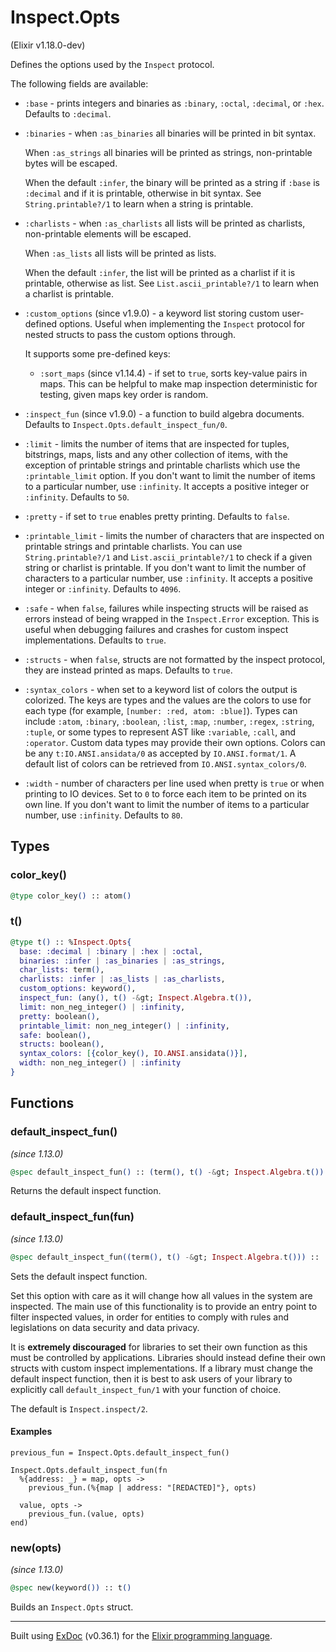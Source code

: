 # Inspect.Opts 
(Elixir v1.18.0-dev)

Defines the options used by the `Inspect` protocol.

The following fields are available:

- `:base` - prints integers and binaries as `:binary`, `:octal`, `:decimal`,
  or `:hex`. Defaults to `:decimal`.

- `:binaries` - when `:as_binaries` all binaries will be printed in bit
  syntax.
  
  When `:as_strings` all binaries will be printed as strings, non-printable
  bytes will be escaped.
  
  When the default `:infer`, the binary will be printed as a string if `:base`
  is `:decimal` and if it is printable, otherwise in bit syntax. See
  `String.printable?/1` to learn when a string is printable.

- `:charlists` - when `:as_charlists` all lists will be printed as charlists,
  non-printable elements will be escaped.
  
  When `:as_lists` all lists will be printed as lists.
  
  When the default `:infer`, the list will be printed as a charlist if it
  is printable, otherwise as list. See `List.ascii_printable?/1` to learn
  when a charlist is printable.

- `:custom_options` (since v1.9.0) - a keyword list storing custom user-defined
  options. Useful when implementing the `Inspect` protocol for nested structs
  to pass the custom options through.
  
  It supports some pre-defined keys:
  
  - `:sort_maps` (since v1.14.4) - if set to `true`, sorts key-value pairs
    in maps. This can be helpful to make map inspection deterministic for
    testing, given maps key order is random.

- `:inspect_fun` (since v1.9.0) - a function to build algebra documents.
  Defaults to `Inspect.Opts.default_inspect_fun/0`.

- `:limit` - limits the number of items that are inspected for tuples,
  bitstrings, maps, lists and any other collection of items, with the exception of
  printable strings and printable charlists which use the `:printable_limit` option.
  If you don't want to limit the number of items to a particular number,
  use `:infinity`. It accepts a positive integer or `:infinity`.
  Defaults to `50`.

- `:pretty` - if set to `true` enables pretty printing. Defaults to `false`.

- `:printable_limit` - limits the number of characters that are inspected
  on printable strings and printable charlists. You can use `String.printable?/1`
  and `List.ascii_printable?/1` to check if a given string or charlist is
  printable. If you don't want to limit the number of characters to a particular
  number, use `:infinity`. It accepts a positive integer or `:infinity`.
  Defaults to `4096`.

- `:safe` - when `false`, failures while inspecting structs will be raised
  as errors instead of being wrapped in the `Inspect.Error` exception. This
  is useful when debugging failures and crashes for custom inspect
  implementations. Defaults to `true`.

- `:structs` - when `false`, structs are not formatted by the inspect
  protocol, they are instead printed as maps. Defaults to `true`.

- `:syntax_colors` - when set to a keyword list of colors the output is
  colorized. The keys are types and the values are the colors to use for
  each type (for example, `[number: :red, atom: :blue]`). Types can include
  `:atom`, `:binary`, `:boolean`, `:list`, `:map`, `:number`, `:regex`,
  `:string`, `:tuple`, or some types to represent AST like `:variable`,
  `:call`, and `:operator`.
  Custom data types may provide their own options.
  Colors can be any `t:IO.ANSI.ansidata/0` as accepted by `IO.ANSI.format/1`.
  A default list of colors can be retrieved from `IO.ANSI.syntax_colors/0`.

- `:width` - number of characters per line used when pretty is `true` or when
  printing to IO devices. Set to `0` to force each item to be printed on its
  own line. If you don't want to limit the number of items to a particular
  number, use `:infinity`. Defaults to `80`.


## Types

### color_key()

```elixir
@type color_key() :: atom()
```



### t()

```elixir
@type t() :: %Inspect.Opts{
  base: :decimal | :binary | :hex | :octal,
  binaries: :infer | :as_binaries | :as_strings,
  char_lists: term(),
  charlists: :infer | :as_lists | :as_charlists,
  custom_options: keyword(),
  inspect_fun: (any(), t() -&gt; Inspect.Algebra.t()),
  limit: non_neg_integer() | :infinity,
  pretty: boolean(),
  printable_limit: non_neg_integer() | :infinity,
  safe: boolean(),
  structs: boolean(),
  syntax_colors: [{color_key(), IO.ANSI.ansidata()}],
  width: non_neg_integer() | :infinity
}
```



## Functions

### default_inspect_fun()
*(since 1.13.0)* 
```elixir
@spec default_inspect_fun() :: (term(), t() -&gt; Inspect.Algebra.t())
```

Returns the default inspect function.


### default_inspect_fun(fun)
*(since 1.13.0)* 
```elixir
@spec default_inspect_fun((term(), t() -&gt; Inspect.Algebra.t())) :: :ok
```

Sets the default inspect function.

Set this option with care as it will change how all values
in the system are inspected. The main use of this functionality
is to provide an entry point to filter inspected values,
in order for entities to comply with rules and legislations
on data security and data privacy.

It is **extremely discouraged** for libraries to set their own
function as this must be controlled by applications. Libraries
should instead define their own structs with custom inspect
implementations. If a library must change the default inspect
function, then it is best to ask users of your library to explicitly
call `default_inspect_fun/1` with your function of choice.

The default is `Inspect.inspect/2`.

#### Examples

    previous_fun = Inspect.Opts.default_inspect_fun()
    
    Inspect.Opts.default_inspect_fun(fn
      %{address: _} = map, opts ->
        previous_fun.(%{map | address: "[REDACTED]"}, opts)
    
      value, opts ->
        previous_fun.(value, opts)
    end)


### new(opts)
*(since 1.13.0)* 
```elixir
@spec new(keyword()) :: t()
```

Builds an `Inspect.Opts` struct.




---
Built using [ExDoc](https://github.com/elixir-lang/ex_doc "ExDoc") (v0.36.1) for the [Elixir programming language](href="https://elixir-lang.org" "Elixir").
